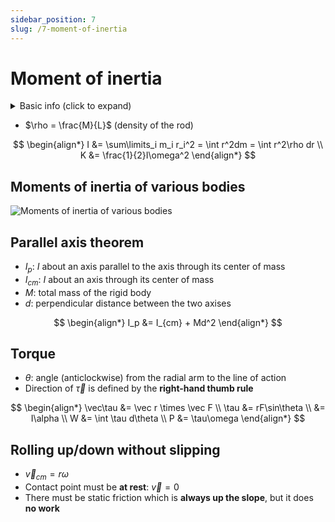 ```yaml
---
sidebar_position: 7
slug: /7-moment-of-inertia
---
```


# Moment of inertia

<details>
<summary>Basic info (click to expand)</summary>

-   $s = r\theta$ , $\omega = \frac{d\theta}{dt}$ , $\alpha = \frac{d\omega}{dt}$
-   **Anticlockwise** rotation: $\Delta\theta > 0$
-   Direction of $\vec\omega$ is defined by the **right-hand thumb rule**

$$
\begin{align*}
v_{tan} &= r\omega \\
a_{tan} &= r\alpha \\
a_{rad} &= \frac{v^2}{r} = \omega^2 r
\end{align*}
$$

</details>

-   $\rho = \frac{M}{L}$ (density of the rod)

$$
\begin{align*}
I &= \sum\limits_i m_i r_i^2 = \int r^2dm = \int r^2\rho dr \\
K &= \frac{1}{2}I\omega^2
\end{align*}
$$

## Moments of inertia of various bodies

![Moments of inertia of various bodies](/img/figures/moment-of-inertia-of-various-bodies.png)

## Parallel axis theorem

-   $I_p$: $I$ about an axis parallel to the axis through its center of mass
-   $I_{cm}$: $I$ about an axis through its center of mass
-   $M$: total mass of the rigid body
-   $d$: perpendicular distance between the two axises

$$
\begin{align*}
I_p &= I_{cm} + Md^2
\end{align*}
$$

## Torque

-   $\theta$: angle (anticlockwise) from the radial arm to the line of action
-   Direction of $\vec\tau$ is defined by the **right-hand thumb rule**

$$
\begin{align*}
\vec\tau &= \vec r \times \vec F \\
\tau &= rF\sin\theta \\
&= I\alpha \\
W &= \int \tau d\theta \\
P &= \tau\omega
\end{align*}
$$

## Rolling up/down without slipping

-   $\vec v_{cm} = r\omega$
-   Contact point must be **at rest**: $\vec v = 0$
-   There must be static friction which is **always up the slope**, but it does **no work**
